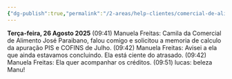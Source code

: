```yaml
---
{"dg-publish":true,"permalink":"/2-areas/help-clientes/comercial-de-alimentos-jose-paraibano/","dgPassFrontmatter":true,"created":"2025-08-26T09:52:25.100-03:00","updated":"2025-08-26T09:53:42.464-03:00"}
---
```




**Terça-feira, 26 Agosto 2025**
(09:41) Manuela Freitas: Camila da Comercial de Alimento José Paraibano, falou comigo e solicitou a memoria de calculo da apuração PIS e COFINS de Julho. 
(09:42) Manuela Freitas: Avisei a ela que ainda estavamos concluindo. Ela está ciente do atrasado. 
(09:42) Manuela Freitas: Ela quer acompanhar os créditos. 
(09:51) lucas: beleza Manu!